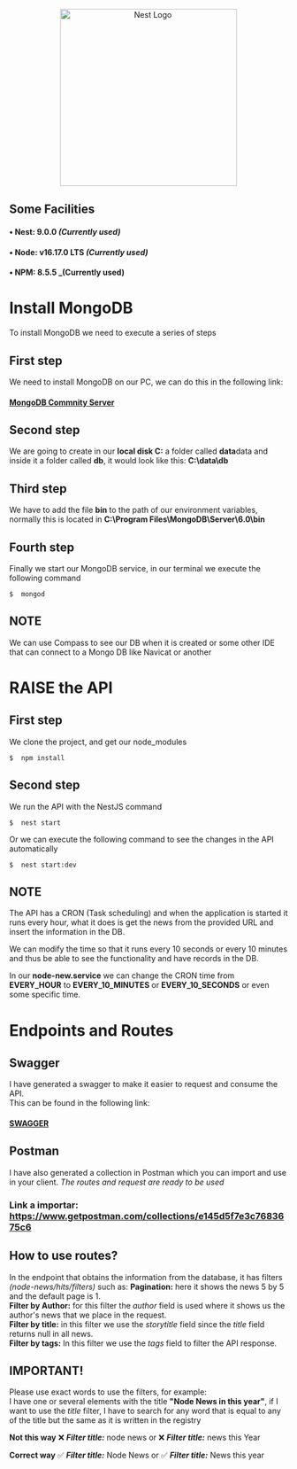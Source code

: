 <p align="center">
  <a href="http://nestjs.com/" target="blank"><img src="https://allasexpress.com/apks/Imagenes%20CP/allasXnest2.svg" width="320" alt="Nest Logo" /></a>
</p>

## Some Facilities

#### • **Nest:** 9.0.0 _(Currently used)_<br />

#### • **Node:** v16.17.0 LTS _(Currently used)_<br />

#### • **NPM:** 8.5.5 \_(Currently used)<br />

# Install MongoDB

To install MongoDB we need to execute a series of steps

## First step

We need to install MongoDB on our PC, we can do this in the following link:
#### [MongoDB Commnity Server](https://bitbucket.org/allas-repuestos/canje-premios-api/src/dev/)<br />

## Second step

We are going to create in our **local disk C:** a folder called **data**data and inside it a folder called **db**, it would look like this: **C:\data\db**

## Third step

We have to add the file **bin** to the path of our environment variables, normally this is located in **C:\Program Files\MongoDB\Server\6.0\bin**
## Fourth step

Finally we start our MongoDB service, in our terminal we execute the following command

```
$  mongod
```

## NOTE
We can use Compass to see our DB when it is created or some other IDE that can connect to a Mongo DB like Navicat or another

# RAISE the API

## First step

We clone the project, and get our node_modules

```
$  npm install
```

## Second step

We run the API with the NestJS command

```
$  nest start
```

Or we can execute the following command to see the changes in the API automatically

```
$  nest start:dev
```

## NOTE
The API has a CRON (Task scheduling) and when the application is started it runs every hour, what it does is get the news from the provided URL and insert the information in the DB.

We can modify the time so that it runs every 10 seconds or every 10 minutes and thus be able to see the functionality and have records in the DB.

In our **node-new.service** we can change the CRON time from **EVERY_HOUR** to **EVERY_10_MINUTES** or **EVERY_10_SECONDS** or even some specific time.


# Endpoints and Routes

## Swagger
I have generated a swagger to make it easier to request and consume the API. <br>
This can be found in the following link:
#### [SWAGGER](http://localhost:3000/api/)<br />

## Postman
I have also generated a collection in Postman which you can import and use in your client. _The routes and request are ready to be used_

### Link a importar: https://www.getpostman.com/collections/e145d5f7e3c7683675c6

## How to use routes?
In the endpoint that obtains the information from the database, it has filters _(node-news/hits/filters)_ such as:
**Pagination:** here it shows the news 5 by 5 and the default page is 1. <br>
**Filter by Author:** for this filter the _author_ field is used where it shows us the author's news that we place in the request. <br>
**Filter by title:** in this filter we use the _storytitle_ field since the _title_ field returns null in all news. <br>
**Filter by tags:** In this filter we use the _tags_ field to filter the API response. <br>

## IMPORTANT!
Please use exact words to use the filters, for example: <br>
I have one or several elements with the title **"Node News in this year"**, if I want to use the _title_ filter, I have to search for any word that is equal to any of the title but the same as it is written in the registry

**Not this way**
❌ **_Filter title:_** node news
or
❌ **_Filter title:_** news this Year

**Correct way**
✅ **_Filter title:_** Node News
or
✅ **_Filter title:_** News this year

